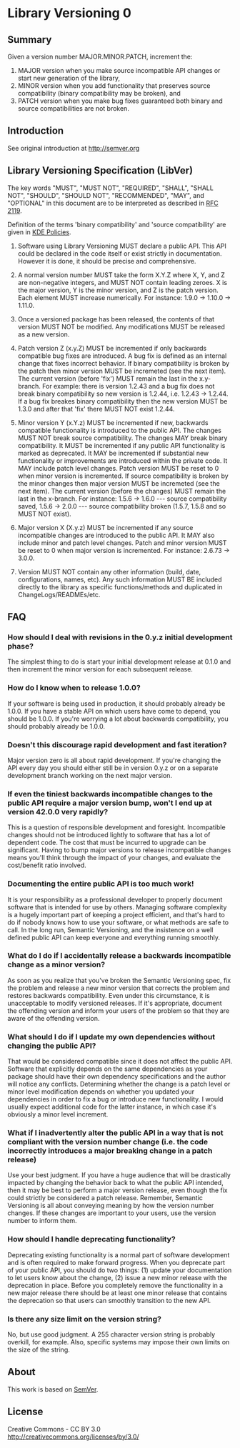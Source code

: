 Library Versioning 0
====================

Summary
-------

Given a version number MAJOR.MINOR.PATCH, increment the:

1. MAJOR version when you make source incompatible API changes or
    start new generation of the library,
1. MINOR version when you add functionality that preserves source
    compatibility (binary compatibility may be broken), and
1. PATCH version when you make bug fixes guaranteed both binary and source
    compatibilities are not broken.

Introduction
------------

See original introduction at http://semver.org

Library Versioning Specification (LibVer)
-----------------------------------------

The key words "MUST", "MUST NOT", "REQUIRED", "SHALL", "SHALL NOT", "SHOULD",
"SHOULD NOT", "RECOMMENDED", "MAY", and "OPTIONAL" in this document are to be
interpreted as described in [RFC 2119](http://tools.ietf.org/html/rfc2119).

Definition of the terms 'binary compatibility' and 'source compatibility'
are given in
[KDE Policies](https://techbase.kde.org/Policies/Binary_Compatibility_Issues_With_C++#Definition).

1. Software using Library Versioning MUST declare a public API. This API
could be declared in the code itself or exist strictly in documentation.
However it is done, it should be precise and comprehensive.

1. A normal version number MUST take the form X.Y.Z where X, Y, and Z are
non-negative integers, and MUST NOT contain leading zeroes. X is the
major version, Y is the minor version, and Z is the patch version.
Each element MUST increase numerically. For instance: 1.9.0 -> 1.10.0 -> 1.11.0.

1. Once a versioned package has been released, the contents of that version
MUST NOT be modified. Any modifications MUST be released as a new version.

1. Patch version Z (x.y.Z) MUST be incremented if only backwards
compatible bug fixes are introduced. A bug fix is defined as an internal
change that fixes incorrect behavior.
If binary compatibility is broken by the patch then minor
version MUST be incremeted (see the next item). The current version (before
'fix') MUST remain the last in the x.y-branch. For example: there is
version 1.2.43 and a bug fix does not break binary compatibility so
new version is 1.2.44, i.e. 1.2.43 -> 1.2.44.
If a bug fix breakes binary compatibility then the new version MUST be 1.3.0
and after that 'fix' there MUST NOT exist 1.2.44.

1. Minor version Y (x.Y.z) MUST be incremented if new, backwards
compatible functionality is introduced to the public API. The changes MUST
NOT break source compatibility. The changes MAY break binary compatibility.
It MUST be incremented if any public API
functionality is marked as deprecated. It MAY be incremented if substantial
new functionality or improvements are introduced within the private code.
It MAY include patch level changes. Patch version MUST be reset to 0
when minor version is incremented.
If source compatibility is broken by the minor changes then major
version MUST be incremeted (see the next item). The current version (before
the changes) MUST remain the last in the x-branch.
For instance: 1.5.6 -> 1.6.0 --- source compatibility saved,
1.5.6 -> 2.0.0 --- source compatibility broken (1.5.7, 1.5.8 and so
MUST NOT exist).

1. Major version X (X.y.z) MUST be incremented if any
source incompatible changes are introduced to the public API. It MAY also
include minor and patch level changes. Patch and minor version MUST
be reset to 0 when major version is incremented. For instance:
2.6.73 -> 3.0.0.

1. Version MUST NOT contain any other information (build, date,
configurations, names, etc). Any such information MUST BE included
directly to the library as specific functions/methods and
duplicated in ChangeLogs/READMEs/etc.

FAQ
---

### How should I deal with revisions in the 0.y.z initial development phase?

The simplest thing to do is start your initial development release at 0.1.0
and then increment the minor version for each subsequent release.

### How do I know when to release 1.0.0?

If your software is being used in production, it should probably already be
1.0.0. If you have a stable API on which users have come to depend, you should
be 1.0.0. If you're worrying a lot about backwards compatibility, you should
probably already be 1.0.0.

### Doesn't this discourage rapid development and fast iteration?

Major version zero is all about rapid development. If you're changing the API
every day you should either still be in version 0.y.z or on a separate
development branch working on the next major version.

### If even the tiniest backwards incompatible changes to the public API require a major version bump, won't I end up at version 42.0.0 very rapidly?

This is a question of responsible development and foresight. Incompatible
changes should not be introduced lightly to software that has a lot of
dependent code. The cost that must be incurred to upgrade can be significant.
Having to bump major versions to release incompatible changes means you'll
think through the impact of your changes, and evaluate the cost/benefit ratio
involved.

### Documenting the entire public API is too much work!

It is your responsibility as a professional developer to properly document
software that is intended for use by others. Managing software complexity is a
hugely important part of keeping a project efficient, and that's hard to do if
nobody knows how to use your software, or what methods are safe to call. In
the long run, Semantic Versioning, and the insistence on a well defined public
API can keep everyone and everything running smoothly.

### What do I do if I accidentally release a backwards incompatible change as a minor version?

As soon as you realize that you've broken the Semantic Versioning spec, fix
the problem and release a new minor version that corrects the problem and
restores backwards compatibility. Even under this circumstance, it is
unacceptable to modify versioned releases. If it's appropriate,
document the offending version and inform your users of the problem so that
they are aware of the offending version.

### What should I do if I update my own dependencies without changing the public API?

That would be considered compatible since it does not affect the public API.
Software that explicitly depends on the same dependencies as your package
should have their own dependency specifications and the author will notice any
conflicts. Determining whether the change is a patch level or minor level
modification depends on whether you updated your dependencies in order to fix
a bug or introduce new functionality. I would usually expect additional code
for the latter instance, in which case it's obviously a minor level increment.

### What if I inadvertently alter the public API in a way that is not compliant with the version number change (i.e. the code incorrectly introduces a major breaking change in a patch release)

Use your best judgment. If you have a huge audience that will be drastically
impacted by changing the behavior back to what the public API intended, then
it may be best to perform a major version release, even though the fix could
strictly be considered a patch release. Remember, Semantic Versioning is all
about conveying meaning by how the version number changes. If these changes
are important to your users, use the version number to inform them.

### How should I handle deprecating functionality?

Deprecating existing functionality is a normal part of software development and
is often required to make forward progress. When you deprecate part of your
public API, you should do two things: (1) update your documentation to let
users know about the change, (2) issue a new minor release with the deprecation
in place. Before you completely remove the functionality in a new major release
there should be at least one minor release that contains the deprecation so
that users can smoothly transition to the new API.

### Is there any size limit on the version string?

No, but use good judgment. A 255 character version string is probably overkill,
for example. Also, specific systems may impose their own limits on the size of
the string.

About
-----

This work is based on [SemVer](http://semver.org).

License
-------

Creative Commons - CC BY 3.0
http://creativecommons.org/licenses/by/3.0/
